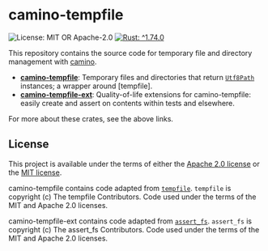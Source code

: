 # camino-tempfile

![License: MIT OR Apache-2.0](https://img.shields.io/crates/l/camino-tempfile.svg?)
[![Rust: ^1.74.0](https://img.shields.io/badge/rust-^1.74.0-93450a.svg?logo=rust)](https://doc.rust-lang.org/cargo/reference/manifest.html#the-rust-version-field)

This repository contains the source code for temporary file and directory management with [camino](https://docs.rs/camino).

* [**camino-tempfile**](crates/camino-tempfile): Temporary files and directories that return [`Utf8Path`] instances; a wrapper around [tempfile].
* [**camino-tempfile-ext**](crates/camino-tempfile-ext): Quality-of-life extensions for camino-tempfile: easily create and assert on contents within tests and elsewhere.

For more about these crates, see the above links.

## License

This project is available under the terms of either the [Apache 2.0 license](LICENSE-APACHE) or the [MIT
license](LICENSE-MIT).

camino-tempfile contains code adapted from [`tempfile`]. `tempfile` is copyright (c)
The tempfile Contributors. Code used under the terms of the MIT and Apache 2.0
licenses.

camino-tempfile-ext contains code adapted from [`assert_fs`]. `assert_fs` is
copyright (c) The assert_fs Contributors. Code used under the terms of the MIT
and Apache 2.0 licenses.

[`Utf8Path`]: https://docs.rs/camino/latest/camino/struct.Utf8Path.html
[`tempfile`]: https://docs.rs/tempfile
[`assert_fs`]: https://docs.rs/assert_fs
